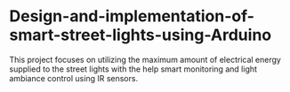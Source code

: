 # Design-and-implementation-of-smart-street-lights-using-Arduino
This project focuses on utilizing the maximum amount of electrical energy supplied to the street lights with the help smart monitoring and light ambiance control using IR sensors.
